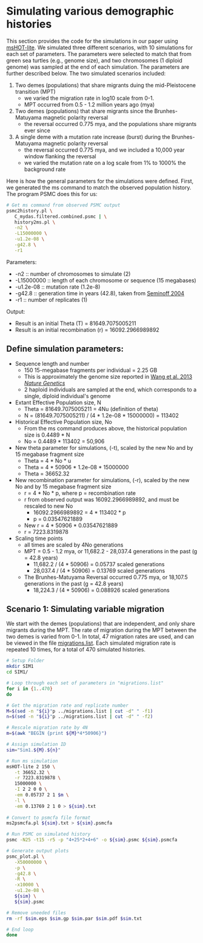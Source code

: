 # Simulating various demographic histories
This section provides the code for the simulations in our paper using [msHOT-lite](https://github.com/lh3/foreign/tree/master/msHOT-lite).  We simulated three different scenarios, with 10 simulations for each set of parameters.  The parameters were selected to match that from green sea turtles (e.g., genome size), and two chromosomes (1 diploid genome) was sampled at the end of each simulation.  The parameters are further described below. The two simulated scenarios included: 
1.  Two demes (populations) that share migrants duing the mid-Pleistocene transition (MPT)
    - we varied the migration rate in log10 scale from 0-1.
    - MPT occurred from 0.5 - 1.2 million years ago (mya)
2.  Two demes (populations) that share migrants since the Brunhes-Matuyama magnetic polarity reversal
    - the reversal occurred 0.775 mya, and the populations share migrants ever since
3.  A single deme with a mutation rate increase (burst) during the Brunhes-Matuyama magnetic polarity reversal
    - the reversal occurred 0.775 mya, and we included a 10,000 year window flanking the reversal
    - we varied the mutation rate on a log scale from 1% to 1000% the background rate

Here is how the general parameters for the simulations were defined.
First, we generated the ms command to match the observed population history. The program PSMC does this for us:
```bash
# Get ms command from observed PSMC output
psmc2history.pl \
   C_mydas.filtered.combined.psmc | \
   history2ms.pl \
   -n2 \
   -L15000000 \
   -u1.2e-08 \
   -g42.8 \
   -r1
```
Parameters:
- -n2  :: number of chromosomes to simulate (2)
- -L15000000  :: length of each chromosome or sequence (15 megabases)
- -u1.2e-08  :: mutation rate (1.2e-8)
- -g42.8  :: generation time in years (42.8), taken from [Seminoff 2004](http://www.iucnredlist.org/details/4615/0)
- -r1  :: number of replicates (1)

Output:
- Result is an initial Theta (T) = 81649.7075005211
- Result is an initial recombination (r) = 16092.2966989892

## Define simulation parameters:
- Sequence length and number
    - 150 15-megabase fragments per individual = 2.25 GB
    - This is approximately the genome size reported in [Wang et al. 2013 *Nature Genetics*](https://www.nature.com/articles/ng.2615)
    - 2 haploid individuals are sampled at the end, which corresponds to a single, diploid individual's genome
- Extant Effective Population size, N
    - Theta = 81649.7075005211 = 4Nu (definition of theta)
    - N = (81649.7075005211) / (4 \* 1.2e-08 \* 15000000) = 113402
- Historical Effective Population size, No
    - From the ms command produces above, the historical population size is 0.4489 \* N
    - No = 0.4489 \* 113402 = 50,906
- New theta parameter for simulations, (-t), scaled by the new No and by 15 megabase fragment size
    - Theta = 4 \* No \* u
    - Theta = 4 \* 50906 \* 1.2e-08 \* 15000000
    - Theta = 36652.32
- New recombination parameter for simulations, (-r), scaled by the new No and by 15 megabase fragment size
    - r = 4 \* No \* p, where p = recombination rate
    - r from observed output was 16092.2966989892, and must be rescaled to new No
      - 16092.2966989892 = 4 \* 113402 \* p
      - p = 0.03547621889
    - New r = 4 \* 50906 \* 0.03547621889
    - r = 7223.8319878
- Scaling time points
    - all times are scaled by 4No generations
    - MPT = 0.5 - 1.2 mya, or 11,682.2 - 28,037.4 generations in the past (g = 42.8 years)
      - 11,682.2 / (4 \* 50906) = 0.05737 scaled generations
      - 28,037.4 / (4 \* 50906) = 0.13769 scaled generations
    - The Brunhes-Matuyama Reversal occurred 0.775 mya, or 18,107.5 generations in the past (g = 42.8 years)
      - 18,224.3 / (4 \* 50906) = 0.088926 scaled generations
      
      
## Scenario 1:  Simulating variable migration
We start with the demes (populations) that are independent, and only share migrants during the MPT.  The rate of migration during the MPT between the two demes is varied from 0-1.  In total, 47 migration rates are used, and can be viewed in the file [migrations.list](./Data/migrations.list).  Each simulated migration rate is repeated 10 times, for a total of 470 simulated histories.

```bash
# Setup Folder
mkdir SIM1
cd SIM1/

# Loop through each set of parameters in "migrations.list"
for i in {1..470}
do

# Get the migration rate and replicate number
M=$(sed -n "${i}"p ../migrations.list | cut -d" " -f1)
n=$(sed -n "${i}"p ../migrations.list | cut -d" " -f2)

# Rescale migration rate by 4N
m=$(awk "BEGIN {print ${M}*4*50906}")

# Assign simulation ID
sim="Sim1.${M}.${n}"

# Run ms simulation
msHOT-lite 2 150 \
   -t 36652.32 \
   -r 7223.8319878 \
   15000000 \
   -I 2 2 0 0 \
   -em 0.05737 2 1 $m \
   -l \
   -em 0.13769 2 1 0 > ${sim}.txt
   
# Convert to psmcfa file format
ms2psmcfa.pl ${sim}.txt > ${sim}.psmcfa

# Run PSMC on simulated history
psmc -N25 -t15 -r5 -p "4+25*2+4+6" -o ${sim}.psmc ${sim}.psmcfa

# Generate output plots
psmc_plot.pl \
   -X50000000 \
   -p \
   -g42.8 \
   -R \
   -x10000 \
   -u1.2e-08 \
   ${sim} \
   ${sim}.psmc

# Remove uneeded files
rm -rf $sim.eps $sim.gp $sim.par $sim.pdf $sim.txt

# End loop
done
```
